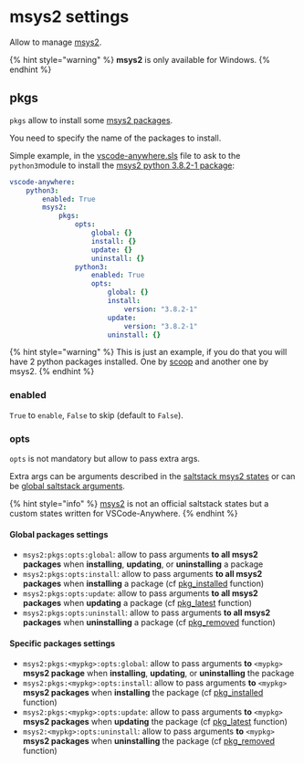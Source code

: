 # msys2 settings

Allow to manage [msys2](https://www.msys2.org).

{% hint style="warning" %}
**msys2** is only available for Windows.
{% endhint %}

## pkgs

`pkgs` allow to install some [msys2 packages](https://packages.msys2.org/updates).

You need to specify the name of the packages to install.

Simple example, in the [vscode-anywhere.sls](../../../structure/conf/saltstack/pillar.md#vscode-anywhere-sls) file to ask to the `python3`module to install the [msys2 python 3.8.2-1 package](https://packages.msys2.org/base/python3):

```yaml
vscode-anywhere:
    python3:
        enabled: True
        msys2:
            pkgs:
                opts:
                    global: {}
                    install: {}
                    update: {}
                    uninstall: {}
                python3:
                    enabled: True
                    opts:
                        global: {}
                        install:
                            version: "3.8.2-1"
                        update:
                            version: "3.8.2-1"
                        uninstall: {}
```

{% hint style="warning" %}
This is just an example, if you do that you will have 2 python packages installed. One by [scoop](https://scoop.sh) and another one by msys2.
{% endhint %}

### enabled

`True` to `enable`, `False` to skip \(default to `False`\).

### opts

`opts` is not mandatory but allow to pass extra args.

Extra args can be arguments described in the [saltstack msys2 states](https://github.com/gigi206/VSCode-Anywhere/blob/V2/_states/msys2.py) or can be [global saltstack arguments](https://docs.saltstack.com/en/latest/ref/states/requisites.html).

{% hint style="info" %}
[msys2](https://github.com/gigi206/VSCode-Anywhere/blob/V2/_states/msys2.py) is not an official saltstack states but a custom states written for VSCode-Anywhere.
{% endhint %}

#### Global packages settings

* `msys2:pkgs:opts:global`: allow to pass arguments **to all msys2 packages** when **installing**, **updating**, or **uninstalling** a package
*  `msys2:pkgs:opts:install`: allow to pass arguments **to all msys2 packages** when **installing** a package \(cf [pkg\_installed](https://github.com/gigi206/VSCode-Anywhere/blob/V2/_states/msys2.py) function\)
* `msys2:pkgs:opts:update`: allow to pass arguments **to all msys2 packages** when **updating** a package \(cf [pkg\_latest](https://github.com/gigi206/VSCode-Anywhere/blob/V2/_states/msys2.py) function\)
* `msys2:pkgs:opts:uninstall`: allow to pass arguments **to all msys2 packages** when **uninstalling** a package \(cf [pkg\_removed](https://github.com/gigi206/VSCode-Anywhere/blob/V2/_states/msys2.py) function\)

#### Specific packages settings

* `msys2:pkgs:<mypkg>:opts:global`: allow to pass arguments **to** `<mypkg>` **msys2 package** when **installing**, **updating**, or **uninstalling** the package
*  `msys2:pkgs:<mypkg>:opts:install`: allow to pass arguments **to** `<mypkg>` **msys2 packages** when **installing** the package \(cf [pkg\_installed](https://github.com/gigi206/VSCode-Anywhere/blob/V2/_states/msys2.py) function\)
* `msys2:pkgs:<mypkg>:opts:update`: allow to pass arguments **to** `<mypkg>` **msys2 packages** when **updating** the package \(cf [pkg\_latest](https://github.com/gigi206/VSCode-Anywhere/blob/V2/_states/msys2.py) function\)
* `msys2:<mypkg>:opts:uninstall`: allow to pass arguments **to** `<mypkg>` **msys2 packages** when **uninstalling** the package \(cf [pkg\_removed](https://github.com/gigi206/VSCode-Anywhere/blob/V2/_states/msys2.py) function\)

